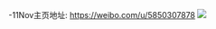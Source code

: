 -11Nov主页地址: https://weibo.com/u/5850307878 
![](https://wx4.sinaimg.cn/mw2000/006nVikuly1h81k56ex10j30u01417fh.jpg) 
